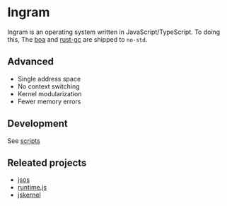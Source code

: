 # Ingram

Ingram is an operating system written in JavaScript/TypeScript. To doing this, The [boa](https://github.com/boa-dev/boa/) and [rust-gc](https://github.com/Manishearth/rust-gc) are shipped to `no-std`.

## Advanced

- Single address space
- No context switching
- Kernel modularization
- Fewer memory errors

## Development

See [scripts](scripts)

## Releated projects

- [jsos](https://github.com/haileys/jsos)
- [runtime.js](https://github.com/runtimejs/runtime)
- [jskernel](https://github.com/streamich/jskernel)
